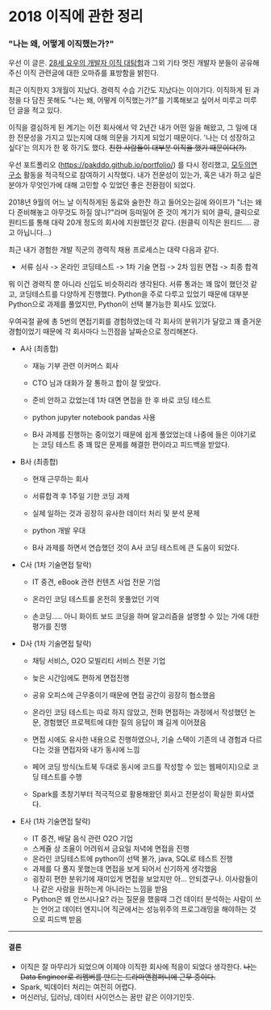 # 2018 이직에 관한 정리

###  "나는 왜, 어떻게 이직했는가?"

우선 이 글은. [28세 요우의 개발자 이직 대탐험](https://luckyyowu.tistory.com/382)과 그외 기타 멋진 개발자 분들이 공유해주신 이직 관련글에 대한 오마쥬를 표방함을 밝힌다.

최근 이직한지 3개월이 지났다. 경력직 수습 기간도 지났다는 이야기다. 이직하게 된 과정을 다 담진 못해도 "나는 왜, 어떻게 이직했는가?"를 기록해보고 싶어서 미루고 미루던 글을 적고 있다.

이직을 결심하게 된 계기는
이전 회사에서 약 2년간 내가 어떤 일을 해왔고,
그 일에 대한 전문성을 가지고 있는지에 대해 의문을 가지게 되었기 때문이다.
'나는 더 성장하고 싶다'는 의지가 한 몫 하기도 했다.
<strike>친한 사람들이 대부분 이직을 했기 때문이다(?).</strike>

우선 포트폴리오 (https://pakddo.github.io/portfolio/) 를 다시 정리했고,
[모두의연구소](http://www.modulabs.co.kr/) 활동을 적극적으로 참여하기 시작했다.
내가 전문성이 있는가, 혹은 내가 하고 싶은 분야가 무엇인가에 대해 고민할 수 있었던 좋은 전환점이 되었다.

2018년 9월의 어느 날 이직하게된 동료와 술한잔 하고 들어오는길에
와이프가 "너는 왜  다 준비해놓고 아무것도 하질 않니?"라며 등떠밀어 준 것이 계기가 되어 클릭, 클릭으로 원티드를 통해 대략 20개 정도의 회사에 지원했던것 같다. (원클릭 이직은 원티드.... 광고 아닙니다...)

최근 내가 경험한 개발 직군의 경력직 채용 프로세스는 대략 다음과 같다.

- 서류 심사 -> 온라인 코딩테스트 -> 1차 기술 면접 -> 2차 임원 면접 -> 최종 합격

뭐 이건 경력직 뿐 아니라 신입도 비슷하리라 생각된다. 서류 통과는 꽤 많이 했던것 같고, 코딩테스트를 다양하게 진행했다. Python을 주로 다루고 있었기 때문에 대부분 Python으로 과제를 풀었지만, Python이 선택 불가능한 회사도 있었다.

우여곡절 끝에 총 5번의 면접기회를 경험하였는데 각 회사의 분위기가 달랐고 꽤 즐거운 경험이었기 때문에 각 회사마다 느낀점을 날짜순으로 정리해본다.

- A사 (최종합)
  - 재능 기부 관련 이커머스 회사

  - CTO 님과 대화가 잘 통하고 합이 잘 맞았다.

  - 준비 안하고 갔었는데 1차 대면 면접을 한 후 바로 코딩 테스트

  - python jupyter notebook pandas 사용

  - B사 과제를 진행하는 중이었기 때문에 쉽게 풀었었는데 나중에 들은 이야기로는 코딩 테스트 중 꽤 많은 문제를 해결한 편이라고 피드백을 받았다.



- B사 (최종합)

   - 현재 근무하는 회사

   - 서류합격 후 1주일 기한 코딩 과제

   - 실제 일하는 것과 굉장히 유사한 데이터 처리 및 분석 문제

   - python 개발 우대

   - B사 과제를 하면서 연습했던 것이 A사 코딩 테스트에 큰 도움이 되었다.



- C사 (1차 기술면접 탈락)

   - IT 중견, eBook 관련 컨텐츠 사업 전문 기업

   - 온라인 코딩 테스트를 온전히 못풀었던 기억

   - 손코딩….. 아니 화이트 보드 코딩을 하며 알고리즘을 설명할 수 있는 가에 대한 평가를 진행



- D사 (1차 기술면접 탈락)

   - 채팅 서비스, O2O 모빌리티 서비스 전문 기업

   - 늦은 시간임에도 편하게 면접진행

   - 공유 오피스에 근무중이기 때문에 면접 공간이 굉장히 협소했음

   - 온라인 코딩 테스트는 따로 하지 않았고, 전화 면접하는 과정에서 작성했던 논문, 경험했던 프로젝트에 대한 질의 응답이 꽤 길게 이어졌음

   - 면접 시에도 유사한 내용으로 진행하였으나, 기술 스택이 기존의 내 경험과 다르다는 것을 면접자와 내가 동시에 느낌

   - 페어 코딩 방식(노트북 두대로 동시에 코드를 작성할 수 있는 웹페이지)으로 코딩 테스트를 수행

   - Spark를 초창기부터 적극적으로 활용해왔던 회사고 전문성이 확실한 회사였다.


- E사  (1차 기술면접 탈락)

   - IT 중견, 배달 음식 관련 O2O 기업
   - 스케쥴 상 조율이 어려워서 금요일 저녁에 면접을 진행
   - 온라인 코딩테스트에 python이 선택 불가, java, SQL로 테스트 진행
   - 과제를 다 풀지 못했는데 면접을 보게 되어서 신기하게 생각했음
   - 굉장히 편한 분위기에 재미있게 면접을 보았지만 아… 안되겠구나. 이사람들이 나 같은 사람을 원하는게 아니라는 느낌을 받음
   - Python은 왜 안쓰시나요? 라는 질문을 했을때 그건 데이터 분석하는 사람이 쓰는 언어고 데이터 엔지니어 직군에서는 성능위주의 프로그래밍을 해야하는 것으로 피드백 받음


----

#### 결론
- 이직은 잘 마무리가 되었으며 이제야 이직한 회사에 적응이 되었다 생각한다.
  <Strike>나는 Data Engineer로 리멤버를 만드는 드라마앤컴퍼니에 근무 중이다.</Strike>
- Spark, 빅데이터 처리는 여전히 어렵다.
- 머신러닝, 딥러닝, 데이터 사이언스는 꿈만 같은 이야기인듯.
